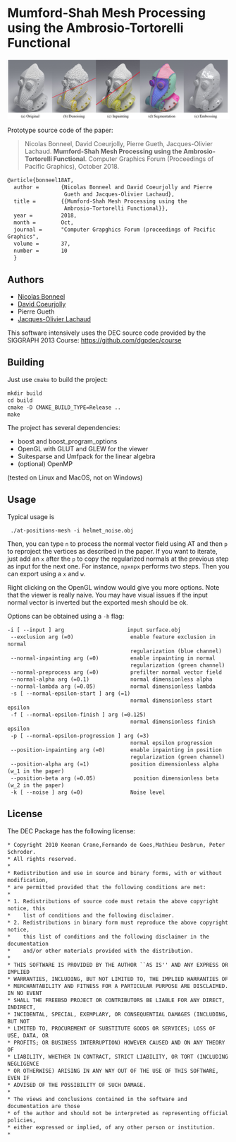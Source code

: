 # Mumford-Shah Mesh Processing using the Ambrosio-Tortorelli Functional



![Teaser](bonneel18AT-teaser.png)


Prototype source code of the paper:

> Nicolas Bonneel, David Coeurjolly, Pierre Gueth, Jacques-Olivier Lachaud. **Mumford-Shah Mesh Processing using the Ambrosio-Tortorelli Functional**. Computer Graphics Forum (Proceedings of Pacific Graphics), October 2018.


```
@article{bonneel18AT,
  author =       {Nicolas Bonneel and David Coeurjolly and Pierre
                  Gueth and Jacques-Olivier Lachaud},
  title =        {{Mumford-Shah Mesh Processing using the
                  Ambrosio-Tortorelli Functional}},
  year =         2018,
  month =        Oct,
  journal =      "Computer Grapghics Forum (proceedings of Pacific Graphics",
  volume =       37,
  number =       10
  }
```

## Authors


* [Nicolas Bonneel](http://perso.liris.cnrs.fr/nicolas.bonneel)
* [David Coeurjolly](http://perso.liris.cnrs.fr/david.coeurjolly)
* Pierre Gueth
* [Jacques-Olivier Lachaud](http://www.lama.univ-savoie.fr/pagesmembres/lachaud/People/LACHAUD-JO/person.html)



This software intensively uses the DEC source code provided by the SIGGRAPH 2013 Course: https://github.com/dgpdec/course



## Building

Just use `cmake` to build the project:

    mkdir build
    cd build
    cmake -D CMAKE_BUILD_TYPE=Release ..
    make


The project has several dependencies:

- boost and boost_program_options
- OpenGL with GLUT and GLEW for the viewer
- Suitesparse and Umfpack for the linear algebra
- (optional) OpenMP

(tested on Linux and MacOS, not on Windows)

## Usage

Typical usage is

     ./at-positions-mesh -i helmet_noise.obj


Then, you can type `n` to process the normal vector field using AT and then `p` to reproject the vertices as described in the paper. If you want to iterate, just add an `x` after the `p` to copy the regularized normals at the previous step as input for the next one. For instance, `npxnpx` performs two steps. Then you can export using a `x` and `w`.

Right clicking on the OpenGL window would give you more options. Note that the viewer is really naive. You may have visual issues if the input normal vector is inverted but the exported mesh should be ok.

Options can be obtained using a `-h` flag:


```
-i [ --input ] arg                    input surface.obj
 --exclusion arg (=0)                  enable feature exclusion in normal
                                       regularization (blue channel)
 --normal-inpainting arg (=0)          enable inpainting in normal
                                       regularization (green channel)
 --normal-preprocess arg (=0)          prefilter normal vector field
 --normal-alpha arg (=0.1)             normal dimensionless alpha
 --normal-lambda arg (=0.05)           normal dimensionless lambda
 -s [ --normal-epsilon-start ] arg (=1)
                                       normal dimensionless start epsilon
 -f [ --normal-epsilon-finish ] arg (=0.125)
                                       normal dimensionless finish epsilon
 -p [ --normal-epsilon-progression ] arg (=3)
                                       normal epsilon progression
 --position-inpainting arg (=0)        enable inpainting in position
                                       regularization (green channel)
 --position-alpha arg (=1)             position dimensionless alpha (w_1 in the paper)
 --position-beta arg (=0.05)            position dimensionless beta (w_2 in the paper)
 -k [ --noise ] arg (=0)               Noise level
```


## License


The DEC Package has the following license:


``` 
* Copyright 2010 Keenan Crane,Fernando de Goes,Mathieu Desbrun, Peter Schroder.
* All rights reserved.
*
* Redistribution and use in source and binary forms, with or without modification,
* are permitted provided that the following conditions are met:
*
* 1. Redistributions of source code must retain the above copyright notice, this
*    list of conditions and the following disclaimer.
* 2. Redistributions in binary form must reproduce the above copyright notice,
*    this list of conditions and the following disclaimer in the documentation
*    and/or other materials provided with the distribution.
*
* THIS SOFTWARE IS PROVIDED BY THE AUTHOR ``AS IS'' AND ANY EXPRESS OR IMPLIED
* WARRANTIES, INCLUDING, BUT NOT LIMITED TO, THE IMPLIED WARRANTIES OF
* MERCHANTABILITY AND FITNESS FOR A PARTICULAR PURPOSE ARE DISCLAIMED. IN NO EVENT
* SHALL THE FREEBSD PROJECT OR CONTRIBUTORS BE LIABLE FOR ANY DIRECT, INDIRECT,
* INCIDENTAL, SPECIAL, EXEMPLARY, OR CONSEQUENTIAL DAMAGES (INCLUDING, BUT NOT
* LIMITED TO, PROCUREMENT OF SUBSTITUTE GOODS OR SERVICES; LOSS OF USE, DATA, OR
* PROFITS; OR BUSINESS INTERRUPTION) HOWEVER CAUSED AND ON ANY THEORY OF
* LIABILITY, WHETHER IN CONTRACT, STRICT LIABILITY, OR TORT (INCLUDING NEGLIGENCE
* OR OTHERWISE) ARISING IN ANY WAY OUT OF THE USE OF THIS SOFTWARE, EVEN IF
* ADVISED OF THE POSSIBILITY OF SUCH DAMAGE.
*
* The views and conclusions contained in the software and documentation are those
* of the author and should not be interpreted as representing official policies,
* either expressed or implied, of any other person or institution.
*
